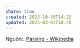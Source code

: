 ```yaml
---
share: true
created: 2023-10-30T14:29
updated: 2025-03-03T18:48
---
```

Nguồn:: [Parsing - Wikipedia](https://en.wikipedia.org/wiki/Parsing#Parser)